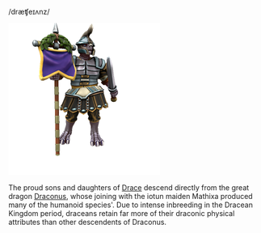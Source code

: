 /dræʧeɪʌnz/

![](../../_assets/species/dracean.png)

The proud sons and daughters of [Drace](../../Locations/Drace/Drace.md) descend directly from the great dragon [Draconus](../../People/Dragons/Draconus.md), whose joining with the iotun maiden Mathixa produced many of the humanoid species'. Due to intense inbreeding in the Dracean Kingdom period, draceans retain far more of their draconic physical attributes than other descendents of Draconus.